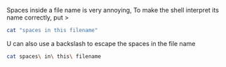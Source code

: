 Spaces inside a file name is very annoying, To make the shell interpret its name correctly, put >
```bash
cat "spaces in this filename"
```
U can also use a backslash to escape the spaces in the file name
```bash
cat spaces\ in\ this\ filename 
```
